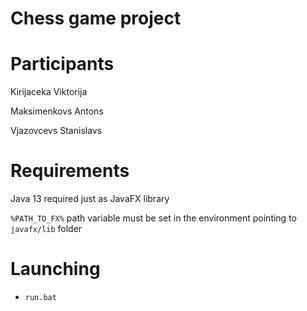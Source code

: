 # Chess game project

# Participants

Kirijaceka Viktorija

Maksimenkovs Antons

Vjazovcevs Stanislavs

# Requirements

Java 13 required just as JavaFX library

```%PATH_TO_FX%``` path variable must be set in the environment pointing to ```javafx/lib``` folder

# Launching

* ```run.bat```
